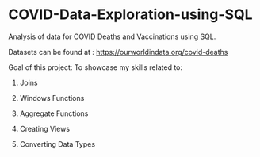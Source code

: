 # COVID-Data-Exploration-using-SQL

Analysis of data for COVID Deaths and Vaccinations using SQL.

Datasets can be found at : https://ourworldindata.org/covid-deaths

Goal of this project:
To showcase my skills related to:

1. Joins

2. Windows Functions

3. Aggregate Functions

4. Creating Views

5. Converting Data Types
